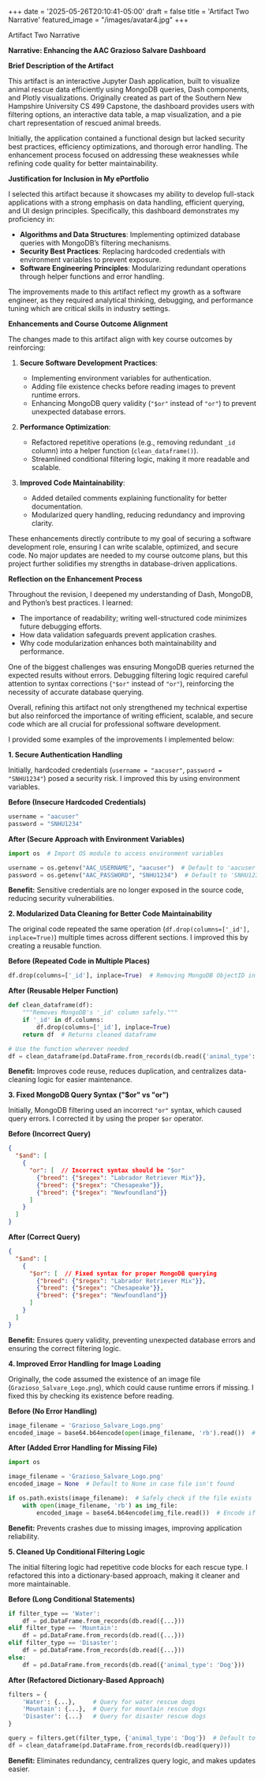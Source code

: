 +++
date = '2025-05-26T20:10:41-05:00'
draft = false
title = 'Artifact Two Narrative'
featured_image = "/images/avatar4.jpg"
+++

Artifact Two Narrative

**Narrative: Enhancing the AAC Grazioso Salvare Dashboard**

**Brief Description of the Artifact**

This artifact is an interactive Jupyter Dash application, built to visualize animal rescue data efficiently using MongoDB queries, Dash components, and Plotly visualizations. Originally created as part of the Southern New Hampshire University CS 499 Capstone, the dashboard provides users with filtering options, an interactive data table, a map visualization, and a pie chart representation of rescued animal breeds.

Initially, the application contained a functional design but lacked security best practices, efficiency optimizations, and thorough error handling. The enhancement process focused on addressing these weaknesses while refining code quality for better maintainability.

**Justification for Inclusion in My ePortfolio**

I selected this artifact because it showcases my ability to develop full-stack applications with a strong emphasis on data handling, efficient querying, and UI design principles. Specifically, this dashboard demonstrates my proficiency in:

- **Algorithms and Data Structures**: Implementing optimized database queries with MongoDB’s filtering mechanisms.
- **Security Best Practices**: Replacing hardcoded credentials with environment variables to prevent exposure.
- **Software Engineering Principles**: Modularizing redundant operations through helper functions and error handling.

The improvements made to this artifact reflect my growth as a software engineer, as they required analytical thinking, debugging, and performance tuning which are critical skills in industry settings.

**Enhancements and Course Outcome Alignment**

The changes made to this artifact align with key course outcomes by reinforcing:

1.  **Secure Software Development Practices**:
    - Implementing environment variables for authentication.
    - Adding file existence checks before reading images to prevent runtime errors.
    - Enhancing MongoDB query validity (`"$or"` instead of `"or"`) to prevent unexpected database errors.

2.  **Performance Optimization**:
    - Refactored repetitive operations (e.g., removing redundant `_id` column) into a helper function (`clean_dataframe()`).
    - Streamlined conditional filtering logic, making it more readable and scalable.

3.  **Improved Code Maintainability**:
    - Added detailed comments explaining functionality for better documentation.
    - Modularized query handling, reducing redundancy and improving clarity.

These enhancements directly contribute to my goal of securing a software development role, ensuring I can write scalable, optimized, and secure code. No major updates are needed to my course outcome plans, but this project further solidifies my strengths in database-driven applications.

**Reflection on the Enhancement Process**

Throughout the revision, I deepened my understanding of Dash, MongoDB, and Python’s best practices. I learned:

- The importance of readability; writing well-structured code minimizes future debugging efforts.
- How data validation safeguards prevent application crashes.
- Why code modularization enhances both maintainability and performance.

One of the biggest challenges was ensuring MongoDB queries returned the expected results without errors. Debugging filtering logic required careful attention to syntax corrections (`"$or"` instead of `"or"`), reinforcing the necessity of accurate database querying.

Overall, refining this artifact not only strengthened my technical expertise but also reinforced the importance of writing efficient, scalable, and secure code which are all crucial for professional software development.

I provided some examples of the improvements I implemented below:

**1. Secure Authentication Handling**

Initially, hardcoded credentials (`username = "aacuser"`, `password = "SNHU1234"`) posed a security risk. I improved this by using environment variables.

**Before (Insecure Hardcoded Credentials)**

```python
username = "aacuser"
password = "SNHU1234"
```

**After (Secure Approach with Environment Variables)**

```python
import os  # Import OS module to access environment variables

username = os.getenv("AAC_USERNAME", "aacuser")  # Default to 'aacuser' if env var is missing
password = os.getenv("AAC_PASSWORD", "SNHU1234")  # Default to 'SNHU1234' if env var is missing
```

**Benefit:** Sensitive credentials are no longer exposed in the source code, reducing security vulnerabilities.

**2. Modularized Data Cleaning for Better Code Maintainability**

The original code repeated the same operation (`df.drop(columns=['_id'], inplace=True)`) multiple times across different sections. I improved this by creating a reusable function.

**Before (Repeated Code in Multiple Places)**

```python
df.drop(columns=['_id'], inplace=True)  # Removing MongoDB ObjectID in multiple locations
```

**After (Reusable Helper Function)**

```python
def clean_dataframe(df):
    """Removes MongoDB's '_id' column safely."""
    if '_id' in df.columns:
        df.drop(columns=['_id'], inplace=True)
    return df  # Returns cleaned dataframe

# Use the function wherever needed
df = clean_dataframe(pd.DataFrame.from_records(db.read({'animal_type': 'Dog'})))
```

**Benefit:** Improves code reuse, reduces duplication, and centralizes data-cleaning logic for easier maintenance.

**3. Fixed MongoDB Query Syntax ("$or" vs "or")**

Initially, MongoDB filtering used an incorrect `"or"` syntax, which caused query errors. I corrected it by using the proper `$or` operator.

**Before (Incorrect Query)**

```json
{
  "$and": [
    {
      "or": [  // Incorrect syntax should be "$or"
        {"breed": {"$regex": "Labrador Retriever Mix"}},
        {"breed": {"$regex": "Chesapeake"}},
        {"breed": {"$regex": "Newfoundland"}}
      ]
    }
  ]
}
```

**After (Correct Query)**

```json
{
  "$and": [
    {
      "$or": [  // Fixed syntax for proper MongoDB querying
        {"breed": {"$regex": "Labrador Retriever Mix"}},
        {"breed": {"$regex": "Chesapeake"}},
        {"breed": {"$regex": "Newfoundland"}}
      ]
    }
  ]
}
```

**Benefit:** Ensures query validity, preventing unexpected database errors and ensuring the correct filtering logic.

**4. Improved Error Handling for Image Loading**

Originally, the code assumed the existence of an image file (`Grazioso_Salvare_Logo.png`), which could cause runtime errors if missing. I fixed this by checking its existence before reading.

**Before (No Error Handling)**

```python
image_filename = 'Grazioso_Salvare_Logo.png'
encoded_image = base64.b64encode(open(image_filename, 'rb').read())  # Could fail if file is missing
```

**After (Added Error Handling for Missing File)**

```python
import os

image_filename = 'Grazioso_Salvare_Logo.png'
encoded_image = None  # Default to None in case file isn't found

if os.path.exists(image_filename):  # Safely check if the file exists
    with open(image_filename, 'rb') as img_file:
        encoded_image = base64.b64encode(img_file.read())  # Encode if file exists
```

**Benefit:** Prevents crashes due to missing images, improving application reliability.

**5. Cleaned Up Conditional Filtering Logic**

The initial filtering logic had repetitive code blocks for each rescue type. I refactored this into a dictionary-based approach, making it cleaner and more maintainable.

**Before (Long Conditional Statements)**

```python
if filter_type == 'Water':
    df = pd.DataFrame.from_records(db.read({...}))
elif filter_type == 'Mountain':
    df = pd.DataFrame.from_records(db.read({...}))
elif filter_type == 'Disaster':
    df = pd.DataFrame.from_records(db.read({...}))
else:
    df = pd.DataFrame.from_records(db.read({'animal_type': 'Dog'}))
```

**After (Refactored Dictionary-Based Approach)**

```python
filters = {
    'Water': {...},     # Query for water rescue dogs
    'Mountain': {...},  # Query for mountain rescue dogs
    'Disaster': {...}   # Query for disaster rescue dogs
}

query = filters.get(filter_type, {'animal_type': 'Dog'})  # Default to all dogs if filter not found
df = clean_dataframe(pd.DataFrame.from_records(db.read(query)))
```

**Benefit:** Eliminates redundancy, centralizes query logic, and makes updates easier.